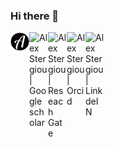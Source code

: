 ### Hi there 👋



<a href="https://alexandrosstergiou.github.io"  target="_blank">
  <img align="left" alt="Alex Stergiou | webpage" width="30px" src="https://github.com/alexandrosstergiou/alexandrosstergiou.github.io/blob/master/icon.png" />
</a>
<a href="https://scholar.google.co.uk/citations?user=_E_Zs3kAAAAJ&hl=en&oi=sra" target="_blank">
  <img align="left" alt="Alex Stergiou | Google scholar" width="30px" src="https://cdn.jsdelivr.net/npm/simple-icons@3.4.0/icons/googlescholar.svg" />
</a>
<a href="https://www.researchgate.net/profile/Alexandros_Stergiou" target="_blank">
  <img align="left" alt="Alex Stergiou | Reseach Gate" width="30px" src="https://cdn.jsdelivr.net/npm/simple-icons@3.4.0/icons/researchgate.svg" />
</a>
<a href="https://orcid.org/0000-0003-4706-4231" target="_blank" >
  <img align="left" alt="Alex Stergiou | Orcid" width="30px" src="https://cdn.jsdelivr.net/npm/simple-icons@3.4.0/icons/orcid.svg" />
</a>
<a href="https://www.linkedin.com/in/alexandros-stergiou-b06a17128/" target="_blank">
  <img align="left" alt="Alex Stergiou | LinkdeIN" width="30px" src="https://cdn.jsdelivr.net/npm/simple-icons@v3/icons/linkedin.svg" />
</a>
